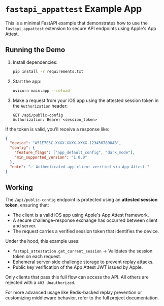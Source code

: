 # `fastapi_appattest` Example App

This is a minimal FastAPI example that demonstrates how to use the `fastapi_appattest` extension to secure API endpoints using Apple's App Attest.

## Running the Demo

1. Install dependencies:
   ```bash
   pip install -r requirements.txt
   ```

2. Start the app:
   ```bash
   uvicorn main:app --reload
   ```

3. Make a request from your iOS app using the attested session token in the `Authorization` header:
   ```http
   GET /api/public-config
   Authorization: Bearer <session_token>
   ```

If the token is valid, you'll receive a response like:

```json
{
  "device": "A51E7E3C-XXXX-XXXX-XXXX-1234567890AB",
  "config": {
    "feature_flags": ["app_default_config", "dark_mode"],
    "min_supported_version": "1.0.0"
  },
  "note": "✅ Authenticated app client verified via App Attest."
}
```

## Working

The `/api/public-config` endpoint is protected using an **attested session token**, ensuring that:

- The client is a valid iOS app using Apple's App Attest framework.
- A secure challenge–response exchange has occurred between client and server.
- The request carries a verified session token that identifies the device.

Under the hood, this example uses:

- `fastapi_attestation.get_current_session` → Validates the session token on each request.
- Ephemeral server-side challenge storage to prevent replay attacks.
- Public key verification of the App Attest JWT issued by Apple.

Only clients that pass this full flow can access the API. All others are rejected with a `403 Unauthorized`.

For more advanced usage like Redis-backed replay prevention or customizing middleware behavior, refer to the full project documentation.
